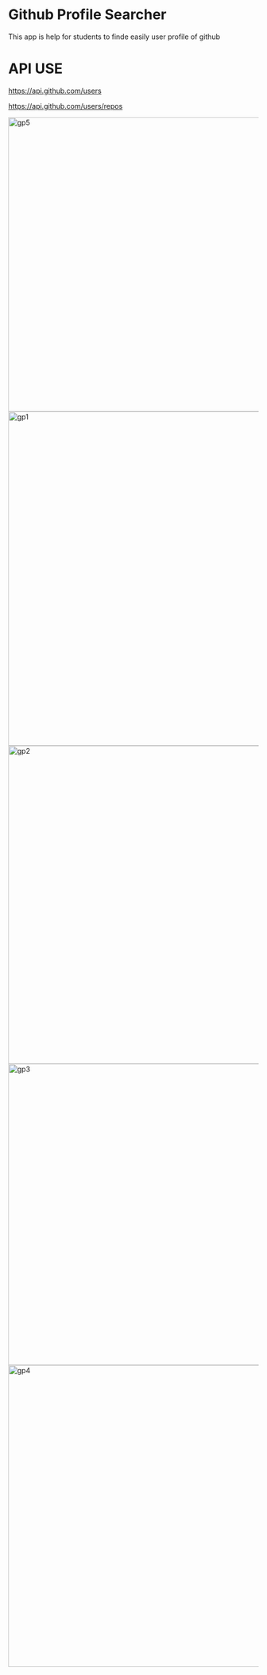 # Github Profile Searcher
This app is help for students to finde easily user profile of github

# API USE
 https://api.github.com/users
 
 https://api.github.com/users/repos

<img width="593" alt="gp5" src="https://user-images.githubusercontent.com/55138445/187054759-3843335c-6f41-4fd9-95ba-c0ceee7d5487.png">

<img width="673" alt="gp1" src="https://user-images.githubusercontent.com/55138445/187054760-acb0b4f8-563f-4619-8e98-c6baf6ee2b95.png">

<img width="641" alt="gp2" src="https://user-images.githubusercontent.com/55138445/187054761-7d6fd8fd-a326-48d7-bc82-c61081820f59.png">

<img width="607" alt="gp3" src="https://user-images.githubusercontent.com/55138445/187054762-5275ac56-dd3f-4c51-b857-d69c1559ef67.png">

<img width="608" alt="gp4" src="https://user-images.githubusercontent.com/55138445/187054764-bb99bc19-a821-417f-8249-9b307a655cec.png">

